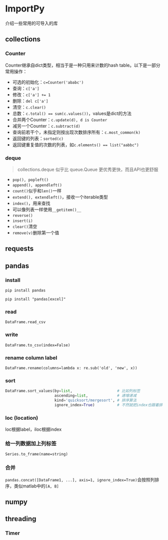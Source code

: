 # ImportPy

介绍一些常用的可导入的库



## collections

### Counter

Counter继承自dict类型，相当于是一种只用来计数的hash table。以下是一部分常用操作：

- 可选的初始化：`c=Counter('ababc')`
- 查询：`c['a']`
- 修改：`c['a'] += 1`
- 删除：`del c['a']`
- 清空：`c.clear()`
- 总数：`c.total() == sum(c.values())`，values是dict的方法
- 合并两个Counter：`c.update(d), d is Counter`
- 减另一个Counter：`c.subtract(d)`
- 查询前若干个，未指定则按出现次数排序所有：`c.most_common(k)`
- 返回键的列表：`sorted(c)`
- 返回键重复值的次数的列表，如`c.elements() == list("aabbc")`

### deque

> collections.deque 似乎比 queue.Queue 更优秀更快，而且API也更舒服

- `pop(), popleft()`
- `append(), appendleft()`
- `count()`似乎和`len()`一样
- `extend(), extendleft()`，接收一个iterable类型
- `index()`，用来查找
- 可以像列表一样使用`__getitem()__`
- `reverse()`
- `insert(i)`
- `clear()`清空
- `remove(v)`删除第一个值





## requests



## pandas

### install

`pip install pandas`

`pip install "pandas[excel]"`

### read

`DataFrame.read_csv`

### write

`DataFrame.to_csv(index=False)`

### rename column label

`DataFrame.rename(columns=lambda x: re.sub('old', 'new', x))`

### sort

``` python
DataFrame.sort_values(by=list,                    # 比如列标签
                      ascending=list,             # 递增递减
                      kind='quicksort/mergesort', # 排序算法
                      ignore_index=True)          # 不然就把index也跟着排列
```

### loc (location)

loc根据label，iloc根据index

### 给一列数据加上列标签

`Series.to_frame(name=string)`

### 合并

`pandas.concat([DataFrame1, ...], axis=1, ignore_index=True)`会按照列排序，类似matlab中的`[A, B]`



## numpy



## threading

### Timer

